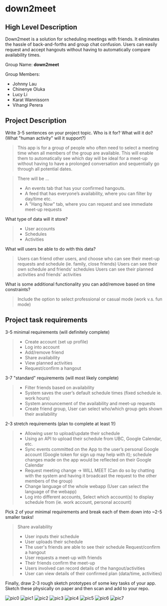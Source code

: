 # down2meet

## High Level Description
Down2meet is a solution for scheduling meetings with friends. It eliminates the hassle of back-and-forths and group chat confusion. Users can easily request and accept hangouts without having to automatically compare availability times.

Group Name: 
**down2meet**

Group Members:
- Johnny Lau
- Chinenye Oluka
- Lucy Li
- Karat Wannissorn
- Vihangi Perera


## Project Description
Write 3-5 sentences on your project topic. Who is it for? What will it do? (What "human activity" will it support?) 
> This app is for a group of people who often need to select a meeting time when all members of the group are available. This will enable them to automatically see which day will be ideal for a meet-up without having to have a prolonged conversation and sequentially go through all potential dates.

>There will be ...
> - An events tab that has your confirmed hangouts.
> - A feed that has everyone’s availability, where you can filter by day/time etc. 
> - A "Hang Now" tab, where you can request and see immediate meet-up requests

What type of data will it store? 
> - User accounts 
> - Schedules 
> - Activities

What will users be able to do with this data? 
> Users can friend other users, and choose who can see their meet-up requests and schedule (ie. family, close friends)
> Users can see their own schedule and friends’ schedules
> Users can see their planned activities and friends' activities

What is some additional functionality you can add/remove based on time constraints? 
> Include the option to select professional or casual mode (work  v.s. fun mode)

## Project task requirements
3-5 minimal requirements (will definitely complete)
> - Create account (set up profile)
> - Log into account
> - Add/remove friend 
> - Share availability 
> - View planned activities
> - Request/confirm a hangout

3-7 "standard" requirements (will most likely complete) 
> - Filter friends based on availability
> - System saves the user’s default schedule times (fixed schedule ie. work hours) 
> - System announcement of the availability and meet-up requests
> - Create friend group, User can select who/which group gets shown their availability

2-3 stretch requirements (plan to complete at least 1!)
> - Allowing user to upload/update their schedule
> - Using an API to upload their schedule from UBC, Google Calendar, etc. 
> - Sync events committed on the App to the user’s personal Google account (Google token for sign up may help with it); schedule changes made on the app would be reflected on their Google Calendar
> - Request meeting change -> WILL MEET (Can do so by chatting with the system and having it broadcast the request to the other members of the group)
> - Change language of the whole webapp (User can select the language of the webapp)
> - Log into different accounts, Select which account(s) to display schedule from (ie. work account, personal account)

Pick 2 of your minimal requirements and break each of them down into ~2-5 smaller tasks! 
> Share availability 
> - User inputs their schedule 
> - User uploads their schedule
> - The user's friends are able to see their schedule
> Request/confirm a hangout
> - User requests a meet-up with friends
> - Their friends confirm the meet-up
> - Users involved can record details of the hangout/activities
> - User can view details of their confirmed plan (data/time, activities)

Finally, draw 2-3 rough sketch prototypes of some key tasks of your app. Sketch these physically on paper and then scan and add to your repo. 

![pic0](./Prototypes/LoFi_PLLOW.png)
![pic1](./Prototypes/LoFi_PLLOW1.png)
![pic2](./Prototypes/LoFi_PLLOW2.png)
![pic3](./Prototypes/LoFi_PLLOW3.png)
![pic4](./Prototypes/LoFi_PLLOW4.png)
![pic5](./Prototypes/LoFi_PLLOW5.png)
![pic6](./Prototypes/LoFi_PLLOW6.png)
![pic7](./Prototypes/LoFi_PLLOW7.png)




